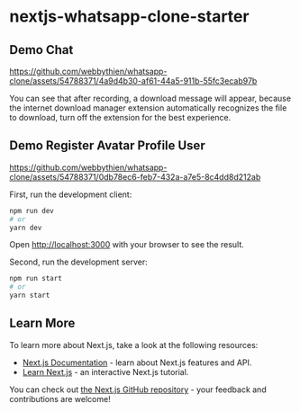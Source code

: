 # nextjs-whatsapp-clone-starter

## Demo Chat
https://github.com/webbythien/whatsapp-clone/assets/54788371/4a9d4b30-af61-44a5-911b-55fc3ecab97b

You can see that after recording, a download message will appear, because the internet download manager extension automatically recognizes the file to download, turn off the extension for the best experience.

## Demo Register Avatar Profile User
https://github.com/webbythien/whatsapp-clone/assets/54788371/0db78ec6-feb7-432a-a7e5-8c4dd8d212ab

First, run the development client:

```bash
npm run dev
# or
yarn dev
```

Open [http://localhost:3000](http://localhost:3000) with your browser to see the result.

Second, run the development server:

```bash
npm run start
# or
yarn start
```

## Learn More

To learn more about Next.js, take a look at the following resources:

- [Next.js Documentation](https://nextjs.org/docs) - learn about Next.js features and API.
- [Learn Next.js](https://nextjs.org/learn) - an interactive Next.js tutorial.

You can check out [the Next.js GitHub repository](https://github.com/vercel/next.js/) - your feedback and contributions are welcome!


